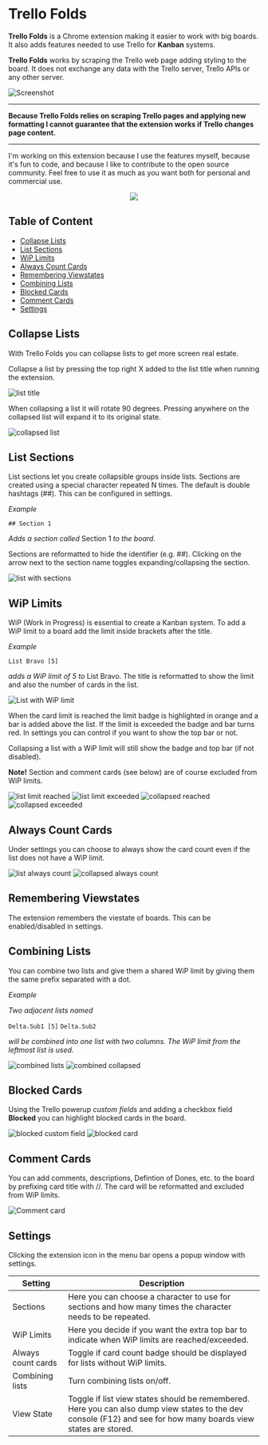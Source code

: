 # Trello Folds <!-- omit in toc -->

**Trello Folds** is a Chrome extension making it easier to work with big boards. It also adds features needed to use Trello for **Kanban** systems.

**Trello Folds** works by scraping the Trello web page adding styling to the board. It does not exchange any data with the Trello server, Trello APIs or any other server.

![Screenshot](img/screenshot.png)

---

**Because Trello Folds relies on scraping Trello pages and applying new formatting I cannot guarantee that the extension works if Trello changes page content.**

---


I'm working on this extension because I use the features myself, because it's fun to code, and because I like to contribute to the open source community. Feel free to use it as much as you want both for personal and commercial use.

<p align="center">
<a href="https://www.paypal.com/cgi-bin/webscr?cmd=_donations&business=7G3FQTKZUSV66&currency_code=SEK&source=url"><img src="img/PayPal-Donate.png"></a>
</p>

## Table of Content <!-- omit in toc -->

- [Collapse Lists](#collapse-lists)
- [List Sections](#list-sections)
- [WiP Limits](#wip-limits)
- [Always Count Cards](#always-count-cards)
- [Remembering Viewstates](#remembering-viewstates)
- [Combining Lists](#combining-lists)
- [Blocked Cards](#blocked-cards)
- [Comment Cards](#comment-cards)
- [Settings](#settings)

## Collapse Lists

With Trello Folds you can collapse lists to get more screen real estate.

Collapse a list by pressing the top right X added to the list title when running the extension.

![list title](img/list-title.png)

When collapsing a list it will rotate 90 degrees. Pressing anywhere on the collapsed list will expand it to its original state.

![collapsed list](img/collapsed-list.png)

## List Sections

List sections let you create collapsible groups inside lists. Sections are created using a special character repeated N times. The default is double hashtags (##). This can be configured in settings.

<!--
<div style="padding: 10px; background-color: #ddd; font-weight: bold;">
    The default character is # repeated 2 times.
</div>
<br/>
-->
*Example*

``## Section 1``

*Adds a section called* Section 1 *to the board.*

Sections are reformatted to hide the identifier (e.g. ##). Clicking on the arrow next to the section name toggles expanding/collapsing the section.

![list with sections](img/list-with-sections.png)

## WiP Limits

WiP (Work in Progress) is essential to create a Kanban system. To add a WiP limit to a board add the limit inside brackets after the title.

*Example*

``List Bravo [5]``

*adds a WiP limit of 5 to* List Bravo. The title is reformatted to show the limit and also the number of cards in the list.

![List with WiP limit](img/list-with-limit.png)

When the card limit is reached the limit badge is highlighted in orange and a bar is added above the list. If the limit is exceeded the badge and bar turns red. In settings you can control if you want to show the top bar or not.

Collapsing a list with a WiP limit will still show the badge and top bar (if not disabled).

**Note!** Section and comment cards (see below) are of course excluded from WiP limits.

![list limit reached](img/list-with-limit-reached.png)
![list limit exceeded](img/list-with-limit-exceeded.png)
![collapsed reached](img/collapsed-with-wip-reached.png)
![collapsed exceeded](img/collapsed-with-wip-exceeded.png)

## Always Count Cards

Under settings you can choose to always show the card count even if the list does not have a WiP limit.

![list always count](img/list-always-count.png)
![collapsed always count](img/collapsed-always-count.png)

## Remembering Viewstates

The extension remembers the viestate of boards. This can be enabled/disabled in settings.

## Combining Lists

You can combine two lists and give them a shared WiP limit by giving them the same prefix separated with a dot. 

*Example*

*Two adjacent lists named*

``Delta.Sub1 [5]``
``Delta.Sub2``

*will be combined into one list with two columns. The WiP limit from the leftmost list is used.*

![combined lists](img/combined-list-with-limit.png)
![combined collapsed](img/combined-list-collapsed.png)

## Blocked Cards

Using the Trello powerup *custom fields* and adding a checkbox field **Blocked** you can highlight blocked cards in the board.

![blocked custom field](img/custom-field-blocked.png)
![blocked card](img/blocked-card.png)

## Comment Cards

You can add comments, descriptions, Defintion of Dones, etc. to the board by prefixing
card title with //. The card will be reformatted and excluded from WiP limits.

![Comment card](img/comment-card.png)

## Settings

Clicking the extension icon in the menu bar opens a popup window with settings.

| Setting            | Description                                                                                                                                                      |
| ------------------ | ---------------------------------------------------------------------------------------------------------------------------------------------------------------- |
| Sections           | Here you can choose a character to use for sections and how many times the character needs to be repeated.                                                       |
| WiP Limits         | Here you decide if you want the extra top bar to indicate when WiP limits are reached/exceeded.                                                                  |
| Always count cards | Toggle if card count badge should be displayed for lists without WiP limits.                                                                                     |
| Combining lists    | Turn combining lists on/off.                                                                                                                                     |
| View State         | Toggle if list view states should be remembered. Here you can also dump view states to the dev console (F12) and see for how many boards view states are stored. |
